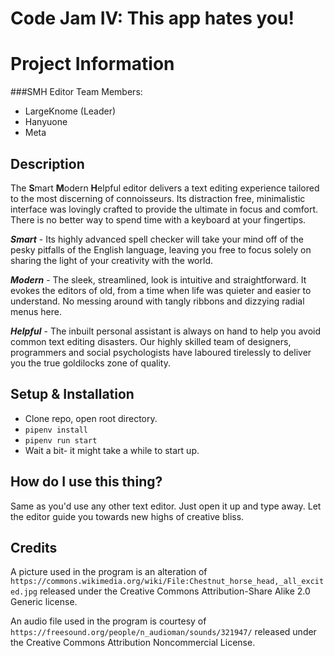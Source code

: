 # Code Jam IV: This app hates you!

# Project Information

###SMH Editor
Team Members:
- LargeKnome (Leader)
- Hanyuone
- Meta

## Description

The **S**mart **M**odern **H**elpful editor delivers a text editing experience
tailored to the most discerning of connoisseurs. Its distraction free, 
minimalistic interface was lovingly crafted to provide the ultimate in focus 
and comfort. There is no better way to spend time with a keyboard at your
fingertips.

**_Smart_** - Its highly advanced spell checker will take your mind off of the
pesky pitfalls of the English language, leaving you free to focus solely on
sharing the light of your creativity with the world.

**_Modern_** - The sleek, streamlined, look is intuitive and straightforward. 
It evokes the editors of old, from a time when life was quieter and easier to
understand. No messing around with tangly ribbons and dizzying radial menus 
here.

**_Helpful_** - The inbuilt personal assistant is always on hand to help you
avoid common text editing disasters. Our highly skilled team of designers, 
programmers and social psychologists have laboured tirelessly to deliver you 
the true goldilocks zone of quality.

## Setup & Installation

- Clone repo, open root directory.
- `pipenv install`
- `pipenv run start`
- Wait a bit- it might take a while to start up.

## How do I use this thing?

Same as you'd use any other text editor. Just open it up and type away.
Let the editor guide you towards new highs of creative bliss.

## Credits

A picture used in the program is an alteration of
`https://commons.wikimedia.org/wiki/File:Chestnut_horse_head,_all_excited.jpg`
released under the Creative Commons Attribution-Share Alike 2.0 Generic license.

An audio file used in the program is courtesy of
`https://freesound.org/people/n_audioman/sounds/321947/`
released under the Creative Commons Attribution Noncommercial License.


